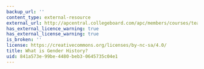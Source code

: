 ```yaml
---
backup_url: ''
content_type: external-resource
external_url: http://apcentral.collegeboard.com/apc/members/courses/teachers_corner/45821.html
has_external_licence_warning: true
has_external_license_warning: true
is_broken: ''
license: https://creativecommons.org/licenses/by-nc-sa/4.0/
title: What is Gender History?
uid: 841a573e-99be-4480-beb3-0645735c04e1
---
```

